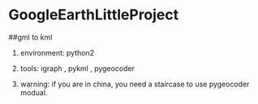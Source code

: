 # GoogleEarthLittleProject

##gml to kml
1. environment: python2 

2. tools: igraph , pykml , pygeocoder

3. warning: if you are in china, you need a staircase to use pygeocoder modual.